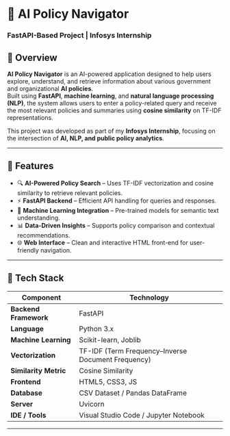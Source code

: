 # 🧠 AI Policy Navigator  
### FastAPI-Based Project | Infosys Internship

## 📘 Overview
**AI Policy Navigator** is an AI-powered application designed to help users explore, understand, and retrieve information about various government and organizational **AI policies**.  
Built using **FastAPI**, **machine learning**, and **natural language processing (NLP)**, the system allows users to enter a policy-related query and receive the most relevant policies and summaries using **cosine similarity** on TF-IDF representations.

This project was developed as part of my **Infosys Internship**, focusing on the intersection of **AI, NLP, and public policy analytics**.

---

## 🚀 Features
- 🔍 **AI-Powered Policy Search** – Uses TF-IDF vectorization and cosine similarity to retrieve relevant policies.  
- ⚡ **FastAPI Backend** – Efficient API handling for queries and responses.  
- 🧩 **Machine Learning Integration** – Pre-trained models for semantic text understanding.  
- 📊 **Data-Driven Insights** – Supports policy comparison and contextual recommendations.  
- 🌐 **Web Interface** – Clean and interactive HTML front-end for user-friendly navigation.

---

## 🧰 Tech Stack
| Component | Technology |
|------------|-------------|
| **Backend Framework** | FastAPI |
| **Language** | Python 3.x |
| **Machine Learning** | Scikit-learn, Joblib |
| **Vectorization** | TF-IDF (Term Frequency–Inverse Document Frequency) |
| **Similarity Metric** | Cosine Similarity |
| **Frontend** | HTML5, CSS3, JS |
| **Database** | CSV Dataset / Pandas DataFrame |
| **Server** | Uvicorn |
| **IDE / Tools** | Visual Studio Code / Jupyter Notebook |

---
